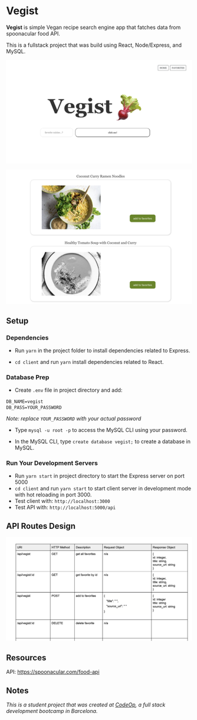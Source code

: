 # Vegist 

**Vegist** is simple Vegan recipe search engine app that fatches data from spoonacular food API.

This is a fullstack project that was build using React, Node/Express, and MySQL.

![Vegist](images/Vegist_main.png)

![Vegist Search](images/Vegist_search.png)

## Setup 

### Dependencies

- Run `yarn` in the project folder to install dependencies related to Express.

- `cd client` and run `yarn` install dependencies related to React.

### Database Prep

- Create `.env` file in project directory and add:

```
DB_NAME=vegist
DB_PASS=YOUR_PASSWORD
```

*Note: replace `YOUR_PASSWORD` with your actual password*

- Type `mysql -u root -p` to access the MySQL CLI using your password.

- In the MySQL CLI, type `create database vegist;` to create a database in MySQL.

### Run Your Development Servers

- Run `yarn start` in project directory to start the Express server on port 5000
- `cd client` and run `yarn start` to start client server in development mode with hot reloading in port 3000.
- Test client with: `http://localhost:3000`
- Test API with: `http://localhost:5000/api`

## API Routes Design

![API Routes](images/API_routes.png)

## Resources

API: https://spoonacular.com/food-api

## Notes

_This is a student project that was created at [CodeOp](http://codeop.tech), a full stack development bootcamp in Barcelona._


